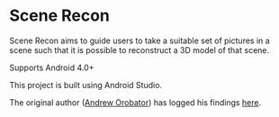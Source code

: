 Scene Recon
==========

Scene Recon aims to guide users to take a suitable set of pictures 
in a scene such that it is possible to reconstruct a 3D model of that scene.

Supports Android 4.0+

This project is built using Android Studio.

The original author ([Andrew Orobator](https://github.com/AOrobator)) has
logged his findings [here](RESEARCH_LOG.md).

